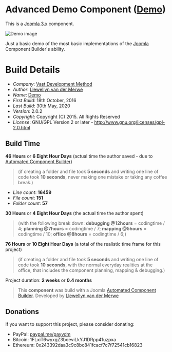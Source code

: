 # Advanced Demo Component ([Demo](http://joomlacomponentbuilder.com))

This is a [Joomla 3.x](https://extensions.joomla.org/extension/component-builder/) component.

![Demo image](https://raw.githubusercontent.com/namibia/demo-joomla-3-component/master/admin/assets/images/vdm-component.jpg "The Demo")

Just a basic demo of the most basic implementations of the [Joomla](http://www.joomla.org) Component Builder's ability.

# Build Details

+ *Company*: [Vast Development Method](https://www.vdm.io/)
+ *Author*: [Llewellyn van der Merwe](mailto:joomla@vdm.io)
+ *Name*: [Demo](https://www.vdm.io/)
+ *First Build*: 18th October, 2016
+ *Last Build*: 30th May, 2020
+ *Version*: 2.0.2
+ *Copyright*: Copyright (C) 2015. All Rights Reserved
+ *License*: GNU/GPL Version 2 or later - http://www.gnu.org/licenses/gpl-2.0.html

## Build Time

**46 Hours** or **6 Eight Hour Days** (actual time the author saved -
due to [Automated Component Builder](https://www.vdm.io/joomla-component-builder))

> (if creating a folder and file took **5 seconds** and writing one line of code took **10 seconds**,
> never making one mistake or taking any coffee break.)

+ *Line count*: **16459**
+ *File count*: **151**
+ *Folder count*: **57**

**30 Hours** or **4 Eight Hour Days** (the actual time the author spent)

> (with the following break down:
> **debugging @12hours** = codingtime / 4;
> **planning @7hours** = codingtime / 7;
> **mapping @5hours** = codingtime / 10;
> **office @8hours** = codingtime / 6;)

**76 Hours** or **10 Eight Hour Days**
(a total of the realistic time frame for this project)

> (if creating a folder and file took **5 seconds** and writing one line of code took **10 seconds**,
> with the normal everyday realities at the office, that includes the component planning, mapping & debugging.)

Project duration: **2 weeks** or **0.4 months**

> This **component** was build with a Joomla [Automated Component Builder](https://www.vdm.io/joomla-component-builder).
> Developed by [Llewellyn van der Merwe](mailto:joomla@vdm.io)

## Donations

If you want to support this project, please consider donating:
* PayPal: [paypal.me/payvdm](https://www.paypal.me/payvdm)
* Bitcoin: 1FLxiT6wyxgZ3boeviLkYJ1DRpp41uzpxa
* Ethereum: 0x243392daa3c9c8bc841fcacf7c7f72541cb16823
